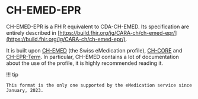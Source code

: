 # CH-EMED-EPR

CH-EMED-EPR is a FHIR equivalent to CDA-CH-EMED.
Its specification are entirely described in [https://build.fhir.org/ig/CARA-ch/ch-emed-epr/](https://build.fhir.org/ig/CARA-ch/ch-emed-epr/).

It is built upon [CH-EMED](http://build.fhir.org/ig/hl7ch/ch-emed/) (the Swiss eMedication profile), [CH-CORE](https://build.fhir.org/ig/hl7ch/ch-core/) and [CH-EPR-Term](http://fhir.ch/ig/ch-epr-term/index.html).
In particular, CH-EMED contains a lot of documentation about the use of the profile, it is highly recommended reading it.

!!! tip

    This format is the only one supported by the eMedication service since January, 2023.
